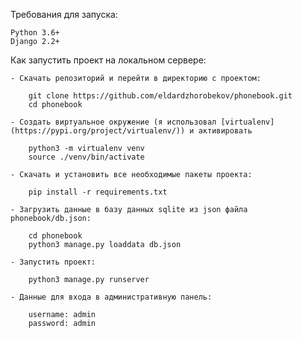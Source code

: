 Требования для запуска:

    Python 3.6+
    Django 2.2+

Как запустить проект на локальном сервере:

    - Скачать репозиторий и перейти в директорию с проектом:
        
        git clone https://github.com/eldardzhorobekov/phonebook.git
        cd phonebook

    - Создать виртуальное окружение (я использовал [virtualenv](https://pypi.org/project/virtualenv/)) и активировать

        python3 -m virtualenv venv
        source ./venv/bin/activate

    - Скачать и установить все необходимые пакеты проекта:

        pip install -r requirements.txt

    - Загрузить данные в базу данных sqlite из json файла phonebook/db.json:

        cd phonebook
        python3 manage.py loaddata db.json

    - Запустить проект:

        python3 manage.py runserver

    - Данные для входа в административную панель:

        username: admin
        password: admin
